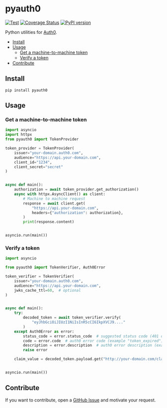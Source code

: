 # pyauth0

[![Test](https://github.com/svaponi/pyauth0/actions/workflows/run-tests.yml/badge.svg)](https://github.com/svaponi/pyauth0/actions/workflows/run-tests.yml)
[![Coverage Status](https://coveralls.io/repos/github/svaponi/pyauth0/badge.svg?branch=main)](https://coveralls.io/github/svaponi/pyauth0?branch=main)
[![PyPI version](https://badge.fury.io/py/pyauth0.svg)](https://badge.fury.io/py/pyauth0)

Python utilities for [Auth0](https://auth0.com/).

- [Install](#install)
- [Usage](#usage)
  - [Get a machine-to-machine token](#get-a-machine-to-machine-token)
  - [Verify a token](#verify-a-token)
- [Contribute](#contribute)

## Install

```shell
pip install pyauth0
```

## Usage

### Get a machine-to-machine token

```python
import asyncio
import httpx
from pyauth0 import TokenProvider

token_provider = TokenProvider(
    issuer="your-domain.auth0.com",
    audience="https://api.your-domain.com",
    client_id="1234",
    client_secret="secret"
)


async def main():
    authorization = await token_provider.get_authorization()
    async with httpx.AsyncClient() as client:
        # Machine to machine request
        response = await client.get(
            "https://api.your-domain.com",
            headers={"authorization": authorization},
        )
        print(response.content)


asyncio.run(main())
```

### Verify a token

```python
import asyncio

from pyauth0 import TokenVerifier, Auth0Error

token_verifier = TokenVerifier(
    issuer="your-domain.auth0.com",
    audience="https://api.your-domain.com",
    jwks_cache_ttl=60,  # optional
)


async def main():
    try:
        decoded_token = await token_verifier.verify(
            "eyJhbGciOiJIUzI1NiIsInR5cCI6IkpXVCJ9...."
        )
    except Auth0Error as error:
        status_code = error.status_code  # suggested status code (401 or 403)
        code = error.code  # auth0 error code (example "token_expired")
        description = error.description  # auth0 error description (example "Token is expired.")
        raise error

    claim_value = decoded_token.payload.get("http://your-domain.com/claim_name", "default value")


asyncio.run(main())
```

## Contribute

If you want to contribute, open a [GitHub Issue](https://github.com/svaponi/pyauth0/issues) and motivate your request.
